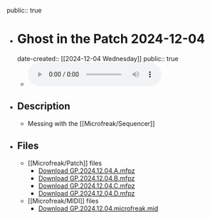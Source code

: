 public:: true

- # Ghost in the Patch 2024-12-04
  date-created:: [[2024-12-04 Wednesday]]
  public:: true
	- ![GP.2024.12.04.mix.128kbps_CBR.mp3](../assets/Ceremony/2024/12/04/GP.2024.12.04.mix.128kbps_CBR.mp3)
- ## Description
	- Messing with the [[Microfreak/Sequencer]]
- ## Files
	- [[Microfreak/Patch]] files
		- [Download GP.2024.12.04.A.mfpz](https://raw.githubusercontent.com/codekiln/gitpa/main/assets/Ceremony/2024/12/04/GP.2024.12.04.A.mfpz)
		- [Download GP.2024.12.04.B.mfpz](https://raw.githubusercontent.com/codekiln/gitpa/main/assets/Ceremony/2024/12/04/GP.2024.12.04.B.mfpz)
		- [Download GP.2024.12.04.C.mfpz](https://raw.githubusercontent.com/codekiln/gitpa/main/assets/Ceremony/2024/12/04/GP.2024.12.04.C.mfpz)
		- [Download GP.2024.12.04.D.mfpz](https://raw.githubusercontent.com/codekiln/gitpa/main/assets/Ceremony/2024/12/04/GP.2024.12.04.D.mfpz)
	- [[Microfreak/MIDI]] files
		- [Download GP.2024.12.04.microfreak.mid](https://raw.githubusercontent.com/codekiln/gitpa/main/assets/Ceremony/2024/12/04/GP.2024.12.04.microfreak.mid)